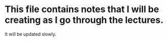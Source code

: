 # This file contains notes that I will be creating as I go through the lectures.
It will be updated slowly.